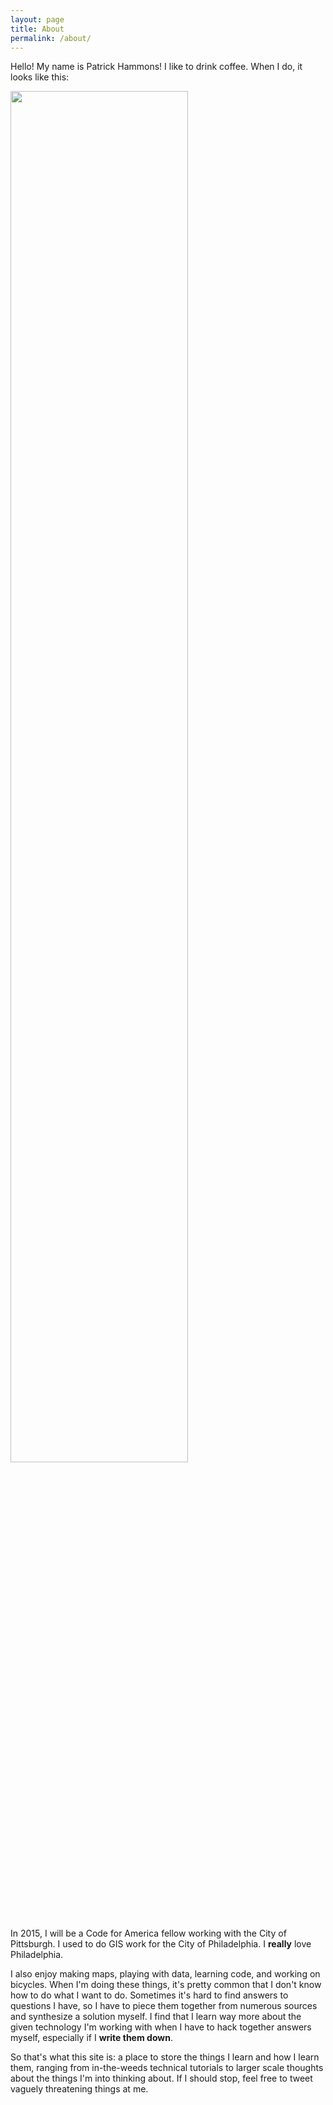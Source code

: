 ```yaml
---
layout: page
title: About
permalink: /about/
---
```

Hello! My name is Patrick Hammons! I like to drink coffee. When I do, it looks like this:

<img src="{{ site.baseurl }}/img/goodIdea.jpg" width="75%"/>

In 2015, I will be a Code for America fellow working with the City of Pittsburgh. I used to do GIS work for the City of Philadelphia. I **really** love Philadelphia. 

I also enjoy making maps, playing with data, learning code, and working on bicycles. When I'm doing these things, it's pretty common that I don't know how to do what I want to do. Sometimes it's hard to find answers to questions I have, so I have to piece them together from numerous sources and synthesize a solution myself. I find that I learn way more about the given technology I'm working with when I have to hack together answers myself, especially if I **write them down**.

So that's what this site is: a place to store the things I learn and how I learn them, ranging from in-the-weeds technical tutorials to larger scale thoughts about the things I'm into thinking about. If I should stop, feel free to tweet vaguely threatening things at me.